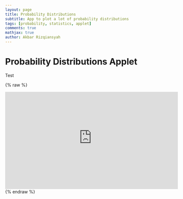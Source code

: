 ```yaml
---
layout: page
title: Probability Distributions
subtitle: App to plot a lot of probability distributions
tags: [probability, statistics, applet]
comments: true
mathjax: true
author: Akbar Rizqiansyah
---
```


# Probability Distributions Applet
Test
<!-- https://pw-probability-distribution-5pguj3vatwsnvyvnnmj7j5.streamlit.app/ -->

{% raw %}
<iframe src="https://pw-probability-distribution-5pguj3vatwsnvyvnnmj7j5.streamlit.app/" height="315" width="560" allowfullscreen="" frameborder="0"></iframe>
{% endraw %}